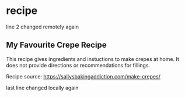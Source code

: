 # recipe
line 2 changed remotely again
## My Favourite Crepe Recipe
This recipe gives ingredients and instuctions to make crepes at home. It does not provide directions or recommendations for fillings. 

Recipe source: https://sallysbakingaddiction.com/make-crepes/

last line changed locally again
